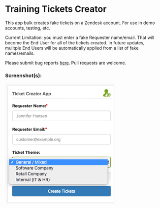 # Training Tickets Creator

This app bulk creates fake tickets on a Zendesk account. For use in demo accounts, testing, etc. 

Current Limitation: you must enter a fake Requester name/email. That will become the End User for all of the tickets created. In future updates, mulitple End Users will be automatically applied from a list of fake names/emails.  

Please submit bug reports [here](https://github.com/Asa240/bulk_ticket_creation_app/issues). Pull requests are welcome.

### Screenshot(s):
![Screenshot](/assets/screenshot.png?raw=true "Screenshot")